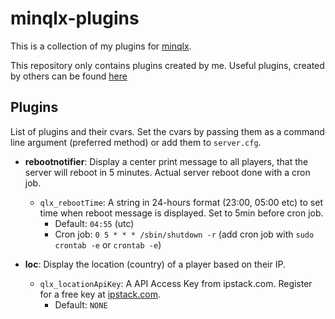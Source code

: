 # minqlx-plugins
This is a collection of my plugins for [minqlx](https://github.com/MinoMino/minqlx).

This repository only contains plugins created by me. Useful plugins, created by others can be found [here](https://github.com/MinoMino/minqlx/wiki/Useful-Plugins)

## Plugins
List of plugins and their cvars. Set the cvars by passing them as a command line argument (preferred method) or add them to `server.cfg`.

- **rebootnotifier**: Display a center print message to all players, that the server will reboot in 5 minutes. Actual server reboot done with a cron job.  
    - `qlx_rebootTime`: A string in 24-hours format (23:00, 05:00 etc) to set time when reboot message is displayed. Set to 5min before cron job.
        - Default: `04:55` (utc)
        - Cron job: `0 5 * * * /sbin/shutdown -r` (add cron job with `sudo crontab -e` or `crontab -e`)

 - **loc**: Display the location (country) of a player based on their IP.  
    - `qlx_locationApiKey`: A API Access Key from ipstack.com. Register for a free key at [ipstack.com](https://ipstack.com).
        - Default: `NONE`
